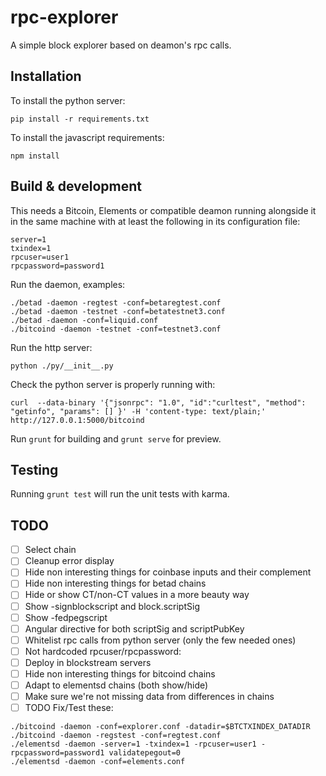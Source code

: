 # rpc-explorer

A simple block explorer based on deamon's rpc calls.

## Installation

To install the python server:

```
pip install -r requirements.txt
```

To install the javascript requirements:

```
npm install
```

## Build & development

This needs a Bitcoin, Elements or compatible deamon running alongside
it in the same machine with at least the following in its
configuration file:

```
server=1
txindex=1
rpcuser=user1
rpcpassword=password1
```

Run the daemon, examples:
```
./betad -daemon -regtest -conf=betaregtest.conf
./betad -daemon -testnet -conf=betatestnet3.conf
./betad -daemon -conf=liquid.conf
./bitcoind -daemon -testnet -conf=testnet3.conf
```

Run the http server:

```
python ./py/__init__.py
```

Check the python server is properly running with:

```
curl  --data-binary '{"jsonrpc": "1.0", "id":"curltest", "method": "getinfo", "params": [] }' -H 'content-type: text/plain;' http://127.0.0.1:5000/bitcoind
```

Run `grunt` for building and `grunt serve` for preview.

## Testing

Running `grunt test` will run the unit tests with karma.

## TODO

- [ ] Select chain
- [ ] Cleanup error display
- [ ] Hide non interesting things for coinbase inputs and their complement
- [ ] Hide non interesting things for betad chains
- [ ] Hide or show CT/non-CT values in a more beauty way
- [ ] Show -signblockscript and block.scriptSig
- [ ] Show -fedpegscript
- [ ] Angular directive for both scriptSig and scriptPubKey
- [ ] Whitelist rpc calls from python server (only the few needed ones)
- [ ] Not hardcoded rpcuser/rpcpassword:
- [ ] Deploy in blockstream servers
- [ ] Hide non interesting things for bitcoind chains
- [ ] Adapt to elementsd chains (both show/hide)
- [ ] Make sure we're not missing data from differences in chains
- [ ] TODO Fix/Test these:
```
./bitcoind -daemon -conf=explorer.conf -datadir=$BTCTXINDEX_DATADIR
./bitcoind -daemon -regstest -conf=regtest.conf
./elementsd -daemon -server=1 -txindex=1 -rpcuser=user1 -rpcpassword=password1 validatepegout=0
./elementsd -daemon -conf=elements.conf
```

